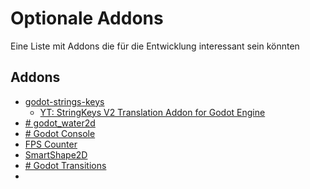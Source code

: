 # Optionale Addons

Eine Liste mit Addons die für die Entwicklung interessant sein könnten

## Addons
 - [godot-strings-keys](https://github.com/mrtripie/godot-string-keys)
   - [YT: StringKeys V2 Translation Addon for Godot Engine](https://www.youtube.com/watch?v=DUSQimX77qE)
 - [# godot_water2d](https://github.com/Cevantime/godot_water2d)
 - [# Godot Console](https://github.com/quentincaffeino/godot-console)
 - [FPS Counter](https://github.com/SdgGames/fps_counter)
 - [SmartShape2D](https://github.com/SirRamEsq/SmartShape2D)
 - [# Godot Transitions](https://github.com/Nemesis-AS/godot-transitions)
 - 